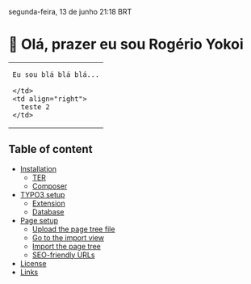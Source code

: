 segunda-feira, 13 de junho 21:18 BRT
# 🤙 Olá, prazer eu sou Rogério Yokoi

<table width="100%">
  <tr>
    <td>
      
    Eu sou blá blá blá...
  
    </td>
    <td align="right">
      teste 2
    </td>
  </tr>
</table>



## Table of content

- [Installation](#installation)
    - [TER](#typo3-extension-repository)
    - [Composer](#composer)
- [TYPO3 setup](#typo3-setup)
    - [Extension](#extension)
    - [Database](#database)
- [Page setup](#page-setup)
    - [Upload the page tree file](#upload-the-page-tree-file)
    - [Go to the import view](#go-to-the-import-view)
    - [Import the page tree](#import-the-page-tree)
    - [SEO-friendly URLs](#seo-friendly-urls)
- [License](#license)
- [Links](#links)